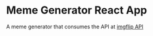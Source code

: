 # Meme Generator React App

A meme generator that consumes the API at [imgflip API](https://api.imgflip.com/get_memes)
